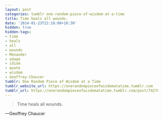 ```yaml
---
layout: post
categories: tumblr one-random-piece-of-wisdom-at-a-time
title: Time heals all wounds.
date: '2014-01-23T22:18:00+10:30'
hidden: true
hidden-tags:
- time
- heals
- all
- wounds
- Menander
- adage
- idiom
- quote
- wisdom
- Geoffrey-Chaucer
tumblr: One Random Piece of Wisdom at a Time
tumblr_website_url: https://onerandompieceofwisdomatatime.tumblr.com
tumblr_url: https://onerandompieceofwisdomatatime.tumblr.com/post/74270241342/time-heals-all-wounds
---
```

> Time heals all wounds.

—Geoffrey Chaucer
